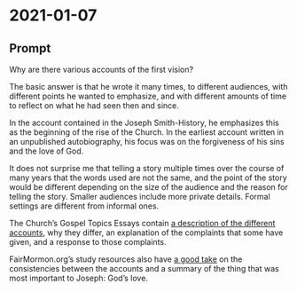 # 2021-01-07

## Prompt

Why are there various accounts of the first vision?

The basic answer is that he wrote it many times, to different audiences, with different points he wanted to emphasize, and with different amounts of time to reflect on what he had seen then and since.

In the account contained in the Joseph Smith-History, he emphasizes this as the beginning of the rise of the Church.  In the earliest account written in an unpublished autobiography, his focus was on the forgiveness of his sins and the love of God.

It does not surprise me that telling a story multiple times over the course of many years that the words used are not the same, and the point of the story would be different depending on the size of the audience and the reason for telling the story.  Smaller audiences include more private details.  Formal settings are different from informal ones.

The Church’s Gospel Topics Essays contain [a description of the different accounts](https://www.churchofjesuschrist.org/study/manual/gospel-topics-essays/first-vision-accounts?lang=eng), why they differ, an explanation of the complaints that some have given, and a response to those complaints.

FairMormon.org’s study resources also have [a good take](https://www.fairmormon.org/come-follow-me-doctrine-covenants-church-history/doctrine-and-covenants-2-come-follow-me) on the consistencies between the accounts and a summary of the thing that was most important to Joseph: God’s love.
